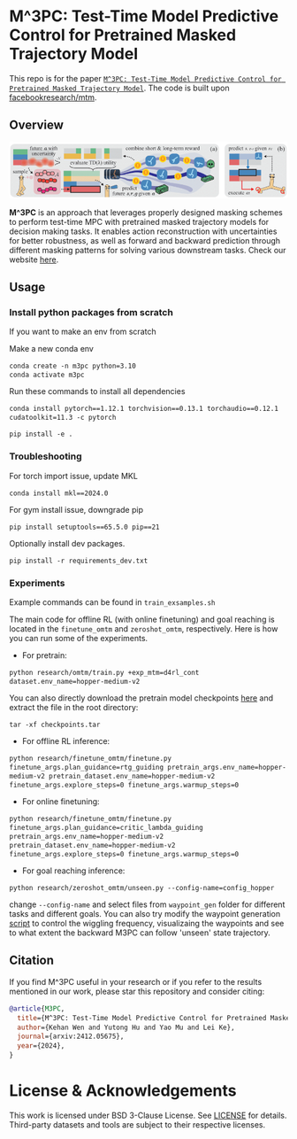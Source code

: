 # M^3PC: Test-Time Model Predictive Control for Pretrained Masked Trajectory Model
This repo is for the paper [`M^3PC: Test-Time Model Predictive Control for Pretrained Masked Trajectory Model`](https://arxiv.org/abs/2412.05675). The code is built upon [facebookresearch/mtm](https://github.com/facebookresearch/mtm).

## Overview
![M3PC](https://github.com/wkh923/m3pc/blob/main/3way-ellip-1.png)

**M^3PC** is an approach that leverages properly designed masking schemes to perform test-time MPC with pretrained masked trajectory models for decision making tasks. It enables action reconstruction with uncertainties for better robustness, as well as forward and backward prediction through different masking patterns for solving various downstream tasks. Check our website [here](https://sites.google.com/view/m3pc).

## Usage

### Install python packages from scratch
If you want to make an env from scratch

Make a new conda env
```
conda create -n m3pc python=3.10
conda activate m3pc
```


Run these commands to install all dependencies
```
conda install pytorch==1.12.1 torchvision==0.13.1 torchaudio==0.12.1 cudatoolkit=11.3 -c pytorch
```
```
pip install -e .
```
### Troubleshooting

For torch import issue, update MKL
```
conda install mkl==2024.0
```

For gym install issue, downgrade pip
```
pip install setuptools==65.5.0 pip==21 
```

Optionally install dev packages.
```
pip install -r requirements_dev.txt
```

### Experiments

Example commands can be found in `train_exsamples.sh`

The main code for offline RL (with online finetuning) and goal reaching is located in the `finetune_omtm` and `zeroshot_omtm`, respectively. Here is how you can run some of the experiments.
 * For pretrain: 
 ```
 python research/omtm/train.py +exp_mtm=d4rl_cont dataset.env_name=hopper-medium-v2 
 ```
 You can also directly download the pretrain model checkpoints [here](https://polybox.ethz.ch/index.php/s/UBaK1WwziIpxl4d) and extract the file in the root directory:
 ```
 tar -xf checkpoints.tar 
 ```
 * For offline RL inference:
 ```
 python research/finetune_omtm/finetune.py finetune_args.plan_guidance=rtg_guiding pretrain_args.env_name=hopper-medium-v2 pretrain_dataset.env_name=hopper-medium-v2 finetune_args.explore_steps=0 finetune_args.warmup_steps=0
 ```
 * For online finetuning:
 ```
 python research/finetune_omtm/finetune.py finetune_args.plan_guidance=critic_lambda_guiding pretrain_args.env_name=hopper-medium-v2 pretrain_dataset.env_name=hopper-medium-v2 finetune_args.explore_steps=0 finetune_args.warmup_steps=0
 ```

 * For goal reaching inference:
 ```
 python research/zeroshot_omtm/unseen.py --config-name=config_hopper
 ```
change `--config-name` and select files from `waypoint_gen` folder for different tasks and different goals.
You can also try modify the waypoint generation [script](https://github.com/wkh923/m3pc/blob/main/research/zeroshot_omtm/waypoint_gen/gen_and_vis.py) to control the wiggling frequency, visualizaing the waypoints and see to what extent the backward M3PC can follow 'unseen' state trajectory.

## Citation
If you find M^3PC useful in your research or if you refer to the results mentioned in our work, please star this repository and consider citing:

```bibtex
@article{M3PC,
  title={M^3PC: Test-Time Model Predictive Control for Pretrained Masked Trajectory Model},
  author={Kehan Wen and Yutong Hu and Yao Mu and Lei Ke},
  journal={arxiv:2412.05675},
  year={2024},
}
```

# License & Acknowledgements
This work is licensed under BSD 3-Clause License. See [LICENSE](LICENSE) for details. Third-party datasets and tools are subject to their respective licenses.

